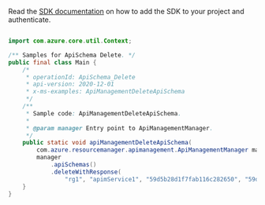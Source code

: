 Read the [SDK documentation](https://github.com/Azure/azure-sdk-for-java/blob/azure-resourcemanager-apimanagement_1.0.0-beta.2/sdk/apimanagement/azure-resourcemanager-apimanagement/README.md) on how to add the SDK to your project and authenticate.

```java

import com.azure.core.util.Context;

/** Samples for ApiSchema Delete. */
public final class Main {
    /*
     * operationId: ApiSchema_Delete
     * api-version: 2020-12-01
     * x-ms-examples: ApiManagementDeleteApiSchema
     */
    /**
     * Sample code: ApiManagementDeleteApiSchema.
     *
     * @param manager Entry point to ApiManagementManager.
     */
    public static void apiManagementDeleteApiSchema(
        com.azure.resourcemanager.apimanagement.ApiManagementManager manager) {
        manager
            .apiSchemas()
            .deleteWithResponse(
                "rg1", "apimService1", "59d5b28d1f7fab116c282650", "59d5b28e1f7fab116402044e", "*", null, Context.NONE);
    }
}
```
